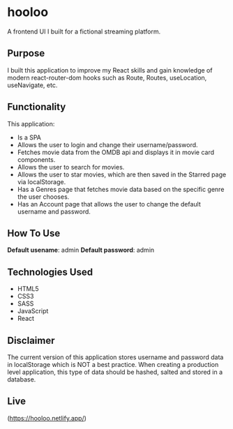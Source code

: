# hooloo

A frontend UI I built for a fictional streaming platform.

## Purpose

I built this application to improve my React skills and gain knowledge of modern react-router-dom hooks such as Route, Routes, useLocation, useNavigate, etc. 

## Functionality

This application:

- Is a SPA
- Allows the user to login and change their username/password.
- Fetches movie data from the OMDB api and displays it in movie card components.
- Allows the user to search for movies.
- Allows the user to star movies, which are then saved in the Starred page via localStorage.
- Has a Genres page that fetches movie data based on the specific genre the user chooses.
- Has an Account page that allows the user to change the default username and password.

## How To Use

**Default usename**: admin
**Default password**: admin

## Technologies Used

- HTML5
- CSS3
- SASS
- JavaScript
- React

## Disclaimer

The current version of this application stores username and password data in localStorage which is NOT a best practice. When creating a production level application, this type of data should be hashed, salted and stored in a database.

## Live

(https://hooloo.netlify.app/)

